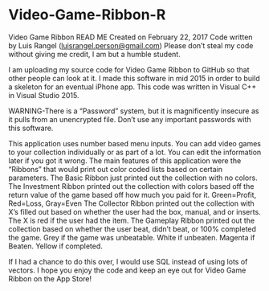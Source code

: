 # Video-Game-Ribbon-R
Video Game Ribbon READ ME
Created on February 22, 2017
Code written by Luis Rangel (luisrangel.person@gmail.com)
Please don’t steal my code without giving me credit, I am but a humble student.

I am uploading my source code for Video Game Ribbon to GitHub so that other people can look at it. I made this software in mid 2015 in order to build a skeleton for an eventual iPhone app. This code was written in Visual C++ in Visual Studio 2015.
 
WARNING-There is a “Password” system, but it is magnificently insecure as it pulls from an unencrypted file. Don’t use any important passwords with this software.

This application uses number based menu inputs. 
You can add video games to your collection individually or as part of a lot. 
You can edit the information later if you got it wrong. 
The main features of this application were the “Ribbons” that would print out color coded lists based on certain parameters. 
The Basic Ribbon just printed out the collection with no colors.
The Investment Ribbon printed out the collection with colors based off the return value of the game based off how much you paid for it. Green=Profit, Red=Loss, Gray=Even
The Collector Ribbon printed out the collection with X’s filled out based on whether the user had the box, manual, and or inserts. The X is red if the user had the item.
The Gameplay Ribbon printed out the collection based on whether the user beat, didn’t beat, or 100% completed the game. Grey if the game was unbeatable. White if unbeaten. Magenta if Beaten. Yellow if completed.

If I had a chance to do this over, I would use SQL instead of using lots of vectors.
I hope you enjoy the code and keep an eye out for Video Game Ribbon on the App Store!
